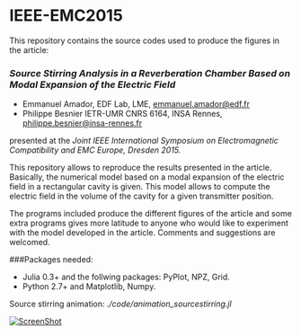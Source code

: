 # IEEE-EMC2015
This repository contains the source codes used to produce the figures in the article:
### *Source Stirring Analysis in a Reverberation Chamber Based on Modal Expansion of the Electric Field*
- Emmanuel Amador, EDF Lab, LME, emmanuel.amador@edf.fr
- Philippe Besnier IETR-UMR CNRS 6164, INSA Rennes, philippe.besnier@insa-rennes.fr

presented at the *Joint IEEE International Symposium on Electromagnetic Compatibility and EMC Europe, Dresden 2015.*

This repository allows to reproduce the results presented in the article.
Basically, the numerical model based on a modal expansion of the electric field in a rectangular cavity is given. This model allows to compute the electric field in the volume of the cavity for a given transmitter position.

The programs included produce the different figures of the article and some extra programs gives more latitude to anyone who would like to experiment with the model developed in the article.
Comments and suggestions are welcomed.

###Packages needed:
- Julia 0.3+ and the follwing packages: PyPlot, NPZ, Grid.
- Python 2.7+ and Matplotlib, Numpy.



Source stirring animation: _./code/animation_sourcestirring.jl_

[![ScreenShot](http://img.youtube.com/vi/84I4xAoDW-8/0.jpg)](http://youtu.be/84I4xAoDW-8)



